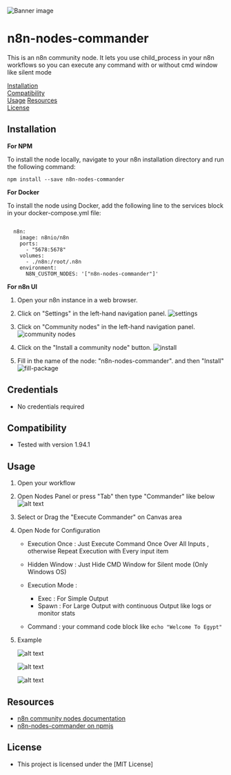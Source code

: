 ![Banner image](assets/image-banner.png)

# n8n-nodes-commander

This is an n8n community node. It lets you use child_process in your n8n workflows so you can execute any command with or without cmd window like silent mode


[Installation](#installation)  
[Compatibility](#compatibility)  
[Usage](#usage)
[Resources](#resources)  
[License](#license)  


## Installation

**For NPM**

To install the node locally, navigate to your n8n installation directory and run the following command:

```
npm install --save n8n-nodes-commander
```

**For Docker**

To install the node using Docker, add the following line to the services block in your docker-compose.yml file:
```

  n8n:
    image: n8nio/n8n
    ports:
      - "5678:5678"
    volumes:
      - ./n8n:/root/.n8n
    environment:
      N8N_CUSTOM_NODES: '["n8n-nodes-commander"]'

```

**For n8n UI**

1. Open your n8n instance in a web browser.
2. Click on "Settings" in the left-hand navigation panel.
![settings](assets\image-0.png)

3. Click on "Community nodes" in the left-hand navigation panel.
![community nodes](assets\image-1.png)

4. Click on the "Install a community node" button.
![install](assets\image-2.png)

5. Fill in the name of the node: "n8n-nodes-commander". and then "Install"
![fill-package](assets\image-3.png)

## Credentials

- No credentials required

## Compatibility

- Tested with version 1.94.1

## Usage

1. Open your workflow
2. Open Nodes Panel or press "Tab" then type "Commander" like below
![alt text](assets\image-4.png)

3. Select or Drag the "Execute Commander" on Canvas area

4. Open Node for Configuration

	- Execution Once : Just Execute Command Once Over All Inputs , otherwise Repeat Execution with Every input item
	- Hidden Window : Just Hide CMD Window for Silent mode (Only Windows OS)

	- Execution Mode : 
  		* Exec : For Simple Output
		* Spawn : For Large Output with continuous Output like logs or monitor stats

	- Command : your command code block like `echo "Welcome To Egypt"`

5. Example

	![alt text](assets\image-7.png)

	![alt text](assets\image-5.png)

	![alt text](assets\image-6.png)

## Resources

* [n8n community nodes documentation](https://docs.n8n.io/integrations/community-nodes)
* [n8n-nodes-commander on npmjs](https://www.npmjs.com/package/n8n-nodes-commander)

## License
* This project is licensed under the [MIT License]
